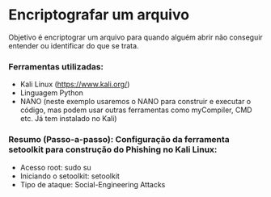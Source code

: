 # Encriptografar um arquivo
Objetivo é encriptograr um arquivo para quando alguém abrir não conseguir entender ou identificar do que se trata.

### Ferramentas utilizadas:

- Kali Linux (https://www.kali.org/)
- Linguagem Python
- NANO (neste exemplo usaremos o NANO para construir e executar o código, mas podem usar outras ferramentas como myCompiler, CMD etc. Já tem instalado no Kali)

### Resumo (Passo-a-passo): Configuração da ferramenta setoolkit para construção do Phishing no Kali Linux:

 - Acesso root: sudo su
 - Iniciando o setoolkit: setoolkit
 - Tipo de ataque: Social-Engineering Attacks
